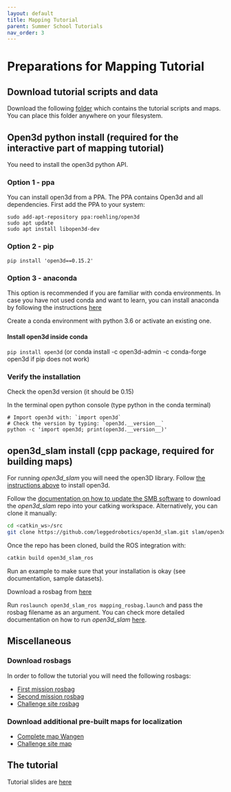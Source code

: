 ```yaml
---
layout: default
title: Mapping Tutorial
parent: Summer School Tutorials
nav_order: 3
---
```


# Preparations for Mapping Tutorial

## Download tutorial scripts and data

Download the following [folder](https://drive.google.com/drive/folders/1GC9h8f6164sgmsRAUPblgw6pvxkMf8z0?usp=sharing) which contains the tutorial scripts and maps. You can place this folder anywhere on your filesystem.

## Open3d python install (required for the interactive part of mapping tutorial)

You need to install the open3d python API.

### Option 1 - ppa

You can install open3d from a PPA. The PPA contains Open3d and all dependencies. First add the PPA to your system:

```shell
sudo add-apt-repository ppa:roehling/open3d
sudo apt update
sudo apt install libopen3d-dev
```

### Option 2 - pip

`pip install 'open3d==0.15.2'`

### Option 3 - anaconda

This option is recommended if you are familiar with conda environments. In case you have not used conda and want to learn, you can install anaconda by following the instructions [here](https://linuxize.com/post/how-to-install-anaconda-on-ubuntu-20-04/)

Create a conda environment with python 3.6 or activate an existing one.

#### Install open3d inside conda

`pip install open3d` (or conda install -c open3d-admin -c conda-forge open3d if pip does not work)

### Verify the installation

Check the open3d version (it should be 0.15)

In the terminal open python console (type python in the conda terminal)

```shell
# Import open3d with: `import open3d`
# Check the version by typing: `open3d.__version__`
python -c 'import open3d; print(open3d.__version__)'
```

## open3d_slam install (cpp package, required for building maps)

For running *open3d_slam* you will need the open3D library. Follow [the instructions above](#open3d-python-install-required-for-the-interactive-part-of-mapping-tutorial) to install open3d.

Follow the [documentation on how to update the SMB software](../core-software/update_software.md) to download the *open3d_slam* repo into your catking workspace. Alternatively, you can clone it manually:

```bash
cd <catkin_ws>/src
git clone https://github.com/leggedrobotics/open3d_slam.git slam/open3d_slam
```

Once the repo has been cloned, build the ROS integration with:

```bash
catkin build open3d_slam_ros
```
Run an example to make sure that your installation is okay (see documentation, sample datasets).

Download a rosbag from [here](#download-rosbags)

Run `roslaunch open3d_slam_ros mapping_rosbag.launch` and pass the rosbag filename as an argument. You can check more detailed documentation on how to run *open3d_slam* [here](https://open3d-slam.readthedocs.io/en/latest/usage.html).

## Miscellaneous

### Download rosbags

In order to follow the tutorial you will need the following rosbags:

- [First mission rosbag](http://robotics.ethz.ch/~asl-datasets/2021_RSS_datasets/SLAMTutorial/first_mission_wangen.bag)
- [Second mission rosbag](http://robotics.ethz.ch/~asl-datasets/2021_RSS_datasets/SLAMTutorial/second_mission_wangen.bag)
- [Challenge site rosbag](http://robotics.ethz.ch/~asl-datasets/2021_RSS_datasets/SLAMTutorial/challenge_site.bag)


### Download additional pre-built maps for localization

- [Complete map Wangen](http://robotics.ethz.ch/~asl-datasets/2021_RSS_datasets/SLAMTutorial/wangen_map_decimated.pcd)
- [Challenge site map](http://robotics.ethz.ch/~asl-datasets/2021_RSS_datasets/SLAMTutorial/challenge_decimated.pcd)

## The tutorial

Tutorial slides are [here](https://drive.google.com/drive/folders/1pGW5H-B_lmcF_J35kizlfmYaa_C9urtk?usp=sharing)
